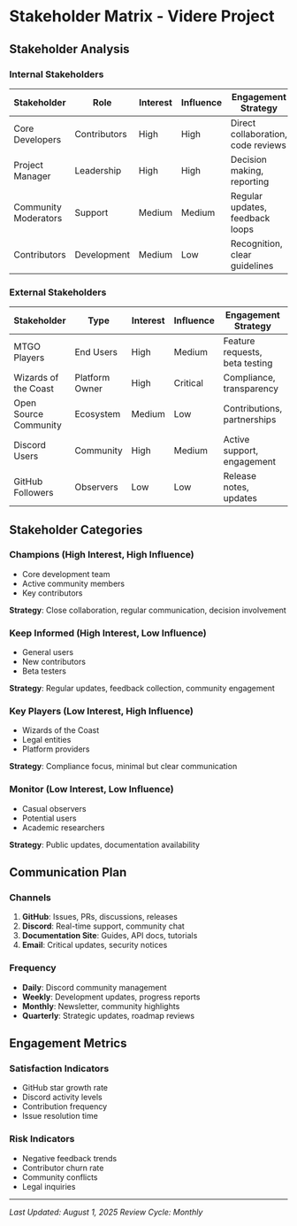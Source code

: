 # Stakeholder Matrix - Videre Project

## Stakeholder Analysis

### Internal Stakeholders

| Stakeholder | Role | Interest | Influence | Engagement Strategy | Communication Frequency |
|-------------|------|----------|-----------|-------------------|----------------------|
| Core Developers | Contributors | High | High | Direct collaboration, code reviews | Daily |
| Project Manager | Leadership | High | High | Decision making, reporting | Daily |
| Community Moderators | Support | Medium | Medium | Regular updates, feedback loops | Weekly |
| Contributors | Development | Medium | Low | Recognition, clear guidelines | As needed |

### External Stakeholders

| Stakeholder | Type | Interest | Influence | Engagement Strategy | Communication Frequency |
|-------------|------|----------|-----------|-------------------|----------------------|
| MTGO Players | End Users | High | Medium | Feature requests, beta testing | Weekly updates |
| Wizards of the Coast | Platform Owner | High | Critical | Compliance, transparency | As needed |
| Open Source Community | Ecosystem | Medium | Low | Contributions, partnerships | Monthly |
| Discord Users | Community | High | Medium | Active support, engagement | Daily |
| GitHub Followers | Observers | Low | Low | Release notes, updates | Per release |

## Stakeholder Categories

### Champions (High Interest, High Influence)
- Core development team
- Active community members
- Key contributors

**Strategy**: Close collaboration, regular communication, decision involvement

### Keep Informed (High Interest, Low Influence)
- General users
- New contributors
- Beta testers

**Strategy**: Regular updates, feedback collection, community engagement

### Key Players (Low Interest, High Influence)
- Wizards of the Coast
- Legal entities
- Platform providers

**Strategy**: Compliance focus, minimal but clear communication

### Monitor (Low Interest, Low Influence)
- Casual observers
- Potential users
- Academic researchers

**Strategy**: Public updates, documentation availability

## Communication Plan

### Channels
1. **GitHub**: Issues, PRs, discussions, releases
2. **Discord**: Real-time support, community chat
3. **Documentation Site**: Guides, API docs, tutorials
4. **Email**: Critical updates, security notices

### Frequency
- **Daily**: Discord community management
- **Weekly**: Development updates, progress reports
- **Monthly**: Newsletter, community highlights
- **Quarterly**: Strategic updates, roadmap reviews

## Engagement Metrics

### Satisfaction Indicators
- GitHub star growth rate
- Discord activity levels
- Contribution frequency
- Issue resolution time

### Risk Indicators
- Negative feedback trends
- Contributor churn rate
- Community conflicts
- Legal inquiries

---

*Last Updated: August 1, 2025*
*Review Cycle: Monthly*